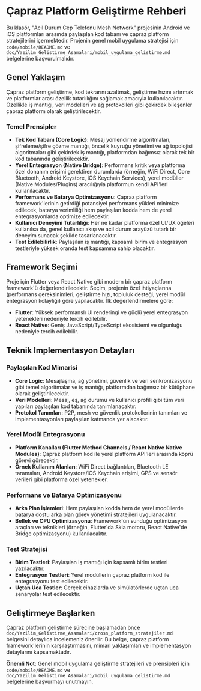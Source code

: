 # Çapraz Platform Geliştirme Rehberi

Bu klasör, "Acil Durum Cep Telefonu Mesh Network" projesinin Android ve iOS platformları arasında paylaşılan kod tabanı ve çapraz platform stratejilerini içermektedir. Projenin genel mobil uygulama stratejisi için `code/mobile/README.md` ve `doc/Yazilim_Gelistirme_Asamalari/mobil_uygulama_gelistirme.md` belgelerine başvurulmalıdır.

## Genel Yaklaşım

Çapraz platform geliştirme, kod tekrarını azaltmak, geliştirme hızını artırmak ve platformlar arası özellik tutarlılığını sağlamak amacıyla kullanılacaktır. Özellikle iş mantığı, veri modelleri ve ağ protokolleri gibi çekirdek bileşenler çapraz platform olarak geliştirilecektir.

### Temel Prensipler

*   **Tek Kod Tabanı (Core Logic)**: Mesaj yönlendirme algoritmaları, şifreleme/şifre çözme mantığı, öncelik kuyruğu yönetimi ve ağ topolojisi algoritmaları gibi çekirdek iş mantığı, platformdan bağımsız olarak tek bir kod tabanında geliştirilecektir.
*   **Yerel Entegrasyon (Native Bridge)**: Performans kritik veya platforma özel donanım erişimi gerektiren durumlarda (örneğin, WiFi Direct, Core Bluetooth, Android Keystore, iOS Keychain Services), yerel modüller (Native Modules/Plugins) aracılığıyla platformun kendi API'leri kullanılacaktır.
*   **Performans ve Batarya Optimizasyonu**: Çapraz platform framework'lerinin getirdiği potansiyel performans yükleri minimize edilecek, batarya verimliliği hem paylaşılan kodda hem de yerel entegrasyonlarda optimize edilecektir.
*   **Kullanıcı Deneyimi Tutarlılığı**: Her ne kadar platforma özel UI/UX öğeleri kullanılsa da, genel kullanıcı akışı ve acil durum arayüzü tutarlı bir deneyim sunacak şekilde tasarlanacaktır.
*   **Test Edilebilirlik**: Paylaşılan iş mantığı, kapsamlı birim ve entegrasyon testleriyle yüksek oranda test kapsamına sahip olacaktır.

## Framework Seçimi

Proje için Flutter veya React Native gibi modern bir çapraz platform framework'ü değerlendirilecektir. Seçim, projenin özel ihtiyaçlarına (performans gereksinimleri, geliştirme hızı, topluluk desteği, yerel modül entegrasyon kolaylığı) göre yapılacaktır. İlk değerlendirmelere göre:

*   **Flutter**: Yüksek performanslı UI renderingi ve güçlü yerel entegrasyon yetenekleri nedeniyle tercih edilebilir.
*   **React Native**: Geniş JavaScript/TypeScript ekosistemi ve olgunluğu nedeniyle tercih edilebilir.

## Teknik Implementasyon Detayları

### Paylaşılan Kod Mimarisi

*   **Core Logic**: Mesajlaşma, ağ yönetimi, güvenlik ve veri senkronizasyonu gibi temel algoritmalar ve iş mantığı, platformdan bağımsız bir kütüphane olarak geliştirilecektir.
*   **Veri Modelleri**: Mesaj, eş, ağ durumu ve kullanıcı profili gibi tüm veri yapıları paylaşılan kod tabanında tanımlanacaktır.
*   **Protokol Tanımları**: P2P, mesh ve güvenlik protokollerinin tanımları ve implementasyonları paylaşılan katmanda yer alacaktır.

### Yerel Modül Entegrasyonu

*   **Platform Kanalları (Flutter Method Channels / React Native Native Modules)**: Çapraz platform kod ile yerel platform API'leri arasında köprü görevi görecektir.
*   **Örnek Kullanım Alanları**: WiFi Direct bağlantıları, Bluetooth LE taramaları, Android Keystore/iOS Keychain erişimi, GPS ve sensör verileri gibi platforma özel yetenekler.

### Performans ve Batarya Optimizasyonu

*   **Arka Plan İşlemleri**: Hem paylaşılan kodda hem de yerel modüllerde batarya dostu arka plan görev yönetimi stratejileri uygulanacaktır.
*   **Bellek ve CPU Optimizasyonu**: Framework'ün sunduğu optimizasyon araçları ve teknikleri (örneğin, Flutter'da Skia motoru, React Native'de Bridge optimizasyonu) kullanılacaktır.

### Test Stratejisi

*   **Birim Testleri**: Paylaşılan iş mantığı için kapsamlı birim testleri yazılacaktır.
*   **Entegrasyon Testleri**: Yerel modüllerin çapraz platform kod ile entegrasyonu test edilecektir.
*   **Uçtan Uca Testler**: Gerçek cihazlarda ve simülatörlerde uçtan uca senaryolar test edilecektir.

## Geliştirmeye Başlarken

Çapraz platform geliştirme sürecine başlamadan önce `doc/Yazilim_Gelistirme_Asamalari/cross_platform_stratejiler.md` belgesini detaylıca incelemeniz önerilir. Bu belge, çapraz platform framework'lerinin karşılaştırmasını, mimari yaklaşımları ve implementasyon detaylarını kapsamaktadır.

**Önemli Not**: Genel mobil uygulama geliştirme stratejileri ve prensipleri için `code/mobile/README.md` ve `doc/Yazilim_Gelistirme_Asamalari/mobil_uygulama_gelistirme.md` belgelerine başvurmayı unutmayın.
